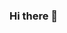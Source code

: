 ### Hi there 👋

<!--
**Gustavo-He/Gustavo-He** is a ✨ _special_ ✨ repository because its `README.md` (this file) appears on your GitHub profile.
